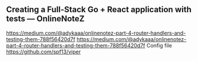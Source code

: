 ## Creating a Full-Stack Go + React application with tests — OnlineNoteZ


https://medium.com/@adykaaa/onlinenotez-part-4-router-handlers-and-testing-them-788f56420d7f
https://medium.com/@adykaaa/onlinenotez-part-4-router-handlers-and-testing-them-788f56420d7f
Config file https://github.com/spf13/viper